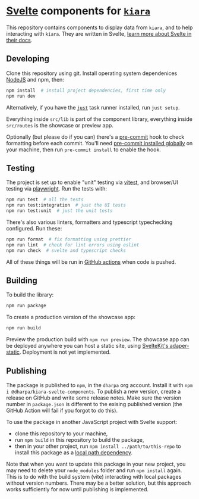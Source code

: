 # [Svelte](https://svelte.dev/) components for [`kiara`](https://dharpa.org/kiara.documentation)

This repository contains components to display data from `kiara`, and to help interacting with `kiara`. They are written in Svelte, [learn more about Svelte in their docs](https://svelte.dev/docs).

## Developing

Clone this repository using git. Install operating system dependenices [NodeJS](https://nodejs.org/) and npm, then:

```bash
npm install  # install project dependencies, first time only
npm run dev
```

Alternatively, if you have the [`just`](https://github.com/casey/just) task runner installed, run `just setup`.

Everything inside `src/lib` is part of the component library, everything inside `src/routes` is the showcase or preview app.

Optionally (but please do if you can) there's a [pre-commit](https://pre-commit.com/) hook to check formatting before each commit. You'll need [pre-commit installed globally](https://pre-commit.com/#installation) on your machine, then run `pre-commit install` to enable the hook.

## Testing

The project is set up to enable "unit" testing via [vitest](https://vitest.dev/), and browser/UI testing via [playwright](https://playwright.dev/). Run the tests with:

```bash
npm run test  # all the tests
npm run test:integration  # just the UI tests
npm run test:unit  # just the unit tests
```

There's also various linters, formatters and typescript typechecking configured. Run these:

```bash
npm run format  # fix formatting using prettier
npm run lint  # check for lint errors using eslint
npm run check  # svelte and typescript checks
```

All of these things will be run in [GitHub actions](https://github.com/DHARPA-Project/kiara-svelte-components/actions) when code is pushed.

## Building

To build the library:

```bash
npm run package
```

To create a production version of the showcase app:

```bash
npm run build
```

Preview the production build with `npm run preview`. The showcase app can be deployed anywhere you can host a static site, using [SvelteKit's adaper-static](https://kit.svelte.dev/docs/adapter-static). Deployment is not yet implemented.

## Publishing

The package is published to `npm`, in the `dharpa` org account. Install it with `npm i @dharpa/kiara-svelte-components`. To publish a new version, create a release on GitHub and write some release notes. Make sure the version number in `package.json` is different to the exising published version (the GitHub Action will fail if you forgot to do this).

To use the package in another JavaScript project with Svelte support:

- clone this repository to your machine,
- run `npm build` in this repository to build the package,
- then in your other project, run `npm install ../path/to/this-repo` to install this package as a [local path dependency](https://docs.npmjs.com/cli/v6/configuring-npm/package-json#local-paths).

Note that when you want to update this package in your new project, you may need to delete your `node_modules` folder and run `npm install` again. This is to do with the build system (vite) interacting with local packages without version numbers. There may be a better solution, but this approach works sufficiently for now until publishing is implemented.

